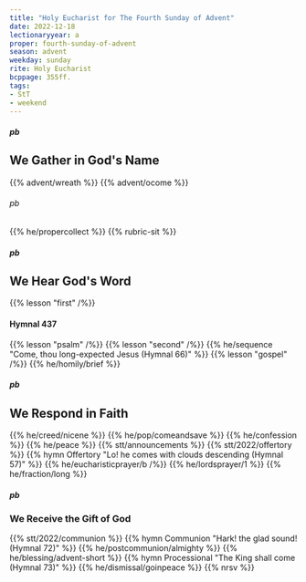 ```yaml
---
title: "Holy Eucharist for The Fourth Sunday of Advent"
date: 2022-12-18
lectionaryyear: a
proper: fourth-sunday-of-advent
season: advent
weekday: sunday
rite: Holy Eucharist
bcppage: 355ff.
tags:
- StT
- weekend
---
```


##### pb
## We Gather in God's Name
{{% advent/wreath %}}
{{% advent/ocome %}}

###### pb
{{% he/propercollect %}}
{{% rubric-sit %}}

##### pb
## We Hear God's Word
{{% lesson "first" /%}}

#### Hymnal 437
{{% lesson "psalm" /%}}
{{% lesson "second" /%}}
{{% he/sequence "Come, thou long-expected Jesus (Hymnal 66)" %}}
{{% lesson "gospel" /%}}
{{% he/homily/brief %}}

##### pb
## We Respond in Faith
{{% he/creed/nicene %}}
{{% he/pop/comeandsave %}}
{{% he/confession %}}
{{% he/peace %}}
{{% stt/announcements %}}
{{% stt/2022/offertory %}}
{{% hymn Offertory "Lo! he comes with clouds descending (Hymnal 57)" %}}
{{% he/eucharisticprayer/b /%}}
{{% he/lordsprayer/1 %}}
{{% he/fraction/long %}}

##### pb
### We Receive the Gift of God
{{% stt/2022/communion %}}
{{% hymn Communion "Hark! the glad sound! (Hymnal 72)" %}}
{{% he/postcommunion/almighty %}}
{{% he/blessing/advent-short %}}
{{% hymn Processional "The King shall come (Hymnal 73)" %}}
{{% he/dismissal/goinpeace %}}
{{% nrsv %}}

